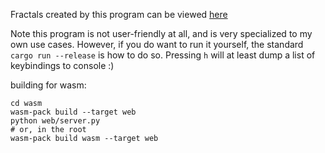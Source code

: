 Fractals created by this program can be viewed [here](https://khyperia.com/fractals.html)

Note this program is not user-friendly at all, and is very specialized to my own use cases. However, if you do want to
run it yourself, the standard `cargo run --release` is how to do so. Pressing `h` will at least dump a list of
keybindings to console :)

building for wasm:

    cd wasm
    wasm-pack build --target web
    python web/server.py
    # or, in the root
    wasm-pack build wasm --target web
